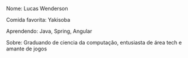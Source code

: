 Nome: Lucas Wenderson

Comida favorita: Yakisoba

Aprendendo: Java, Spring, Angular

Sobre: Graduando de ciencia da computação, entusiasta de área tech e amante de jogos